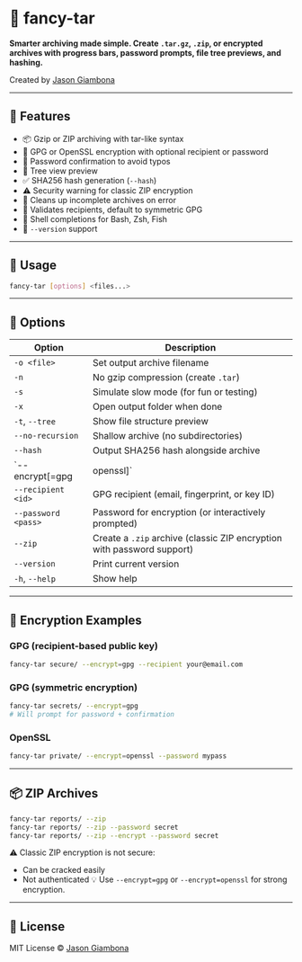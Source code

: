 # 🎁 fancy-tar

**Smarter archiving made simple. Create `.tar.gz`, `.zip`, or encrypted archives with progress bars, password prompts, file tree previews, and hashing.**

Created by [Jason Giambona](https://github.com/jgiambona)

---

## 🚀 Features

- 📦 Gzip or ZIP archiving with tar-like syntax
- 🔐 GPG or OpenSSL encryption with optional recipient or password
- 🔑 Password confirmation to avoid typos
- 📁 Tree view preview
- ✅ SHA256 hash generation (`--hash`)
- ⚠️ Security warning for classic ZIP encryption
- 🧹 Cleans up incomplete archives on error
- 🧠 Validates recipients, default to symmetric GPG
- 🐚 Shell completions for Bash, Zsh, Fish
- 🔢 `--version` support

---

## 🧠 Usage

```bash
fancy-tar [options] <files...>
```

---

## 🧰 Options

| Option                    | Description                                                               |
|---------------------------|---------------------------------------------------------------------------|
| `-o <file>`               | Set output archive filename                                               |
| `-n`                      | No gzip compression (create `.tar`)                                       |
| `-s`                      | Simulate slow mode (for fun or testing)                                   |
| `-x`                      | Open output folder when done                                              |
| `-t`, `--tree`            | Show file structure preview                                               |
| `--no-recursion`          | Shallow archive (no subdirectories)                                       |
| `--hash`                  | Output SHA256 hash alongside archive                                      |
| `--encrypt[=gpg|openssl]` | Encrypt archive with GPG or OpenSSL                                       |
| `--recipient <id>`        | GPG recipient (email, fingerprint, or key ID)                             |
| `--password <pass>`       | Password for encryption (or interactively prompted)                       |
| `--zip`                   | Create a `.zip` archive (classic ZIP encryption with password support)    |
| `--version`               | Print current version                                                     |
| `-h`, `--help`            | Show help                                                                 |

---

## 🔐 Encryption Examples

### GPG (recipient-based public key)
```bash
fancy-tar secure/ --encrypt=gpg --recipient your@email.com
```

### GPG (symmetric encryption)
```bash
fancy-tar secrets/ --encrypt=gpg
# Will prompt for password + confirmation
```

### OpenSSL
```bash
fancy-tar private/ --encrypt=openssl --password mypass
```

---

## 📦 ZIP Archives

```bash
fancy-tar reports/ --zip
fancy-tar reports/ --zip --password secret
fancy-tar reports/ --zip --encrypt --password secret
```

⚠️ Classic ZIP encryption is not secure:
- Can be cracked easily
- Not authenticated
💡 Use `--encrypt=gpg` or `--encrypt=openssl` for strong encryption.

---

## 📜 License

MIT License © [Jason Giambona](https://github.com/jgiambona)
